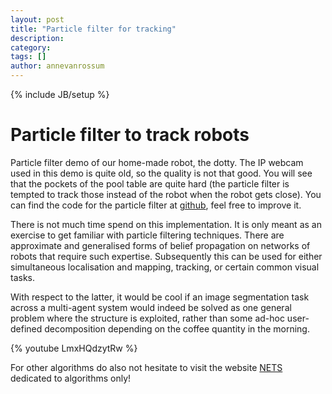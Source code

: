 ```yaml
---
layout: post
title: "Particle filter for tracking"
description: 
category: 
tags: []
author: annevanrossum
---
```

{% include JB/setup %}

#  Particle filter to track robots

Particle filter demo of our home-made robot, the dotty. The IP webcam used in
this demo is quite old, so the quality is not that good. You will see that the
pockets of the pool table are quite hard (the particle filter is tempted to
track those instead of the robot when the robot gets close). You can find the
code for the particle filter at
[github](https://github.com/mrquincle/particlefilter), feel free to improve
it.

There is not much time spend on this implementation. It is only meant as an
exercise to get familiar with particle filtering techniques. There are
approximate and generalised forms of belief propagation on networks of robots
that require such expertise. Subsequently this can be used for either
simultaneous localisation and mapping, tracking, or certain common visual
tasks.

With respect to the latter, it would be cool if an image segmentation task
across a multi-agent system would indeed be solved as one general problem
where the structure is exploited, rather than some ad-hoc user-defined
decomposition depending on the coffee quantity in the morning.

{% youtube LmxHQdzytRw %}

For other algorithms do also not hesitate to visit the website
[NETS](http://almende.github.com/nets/) dedicated to algorithms only!


